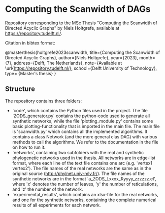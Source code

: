 # Computing the Scanwidth of DAGs

Repository corresponding to the MSc Thesis "Computing the Scanwidth of Directed Acyclic Graphs" by Niels Holtgrefe, available at https://repository.tudelft.nl/.

Citation in bibtex format:

@masterthesis{holtgrefe2023scanwidth, 
title={Computing the Scanwidth of Directed Acyclic Graphs}, author={Niels Holtgrefe}, year={2023}, month={7}, address={Delft, The Netherlands}, note={Available at \url{https://repository.tudelft.nl/}, school={Delft University of Technology}, type= {Master's thesis}
}



## Structure
The repository contains three folders:
* 'code', which contains the Python files used in the project. The file 'ZODS_generator.py' contains the python-code used to generate all synthetic networks, while the file 'plotting_module.py' contains some basic plotting-functionality that is imported in the main file. The main file is 'scanwidth.py' which contains all the implemented algorithms. It contains a class Network (and the more general clas DAG) with various methods to call the algorithms. We refer to the documentation in the file on how to run it.
* 'networks', containing two subfolders with the real and synthetic phylogenetic networks used in the thesis. All networks are in edge-list format, where each line of the text file contains one arc (e.g. 'vertex1 vertex2'). The file names of the real networks are the same as in the original source (http://phylnet.univ-mlv.fr/). The file names of the synthetic networks are in the format 'a_ZODS_Lxxxx_Ryyyy_zzzzzz.el', where 'x' denotes the number of leaves, 'y' the number of reticulations, and 'z' the number of the network.
* 'experimental_results', which contains an xlsx-file for the real networks, and one for the synthetic networks, containing the complete numerical results of all experiments for each network.
